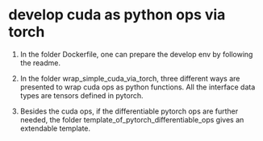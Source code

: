 # develop cuda as python ops via torch 
1. In the folder Dockerfile, one can prepare the develop env by following the readme.

2. In the folder wrap_simple_cuda_via_torch, three different ways are presented to wrap cuda ops as python functions. All the interface data types are tensors defined in pytorch.

3. Besides the cuda ops, if the differentiable pytorch ops are further needed, the folder template_of_pytorch_differentiable_ops gives an extendable template.